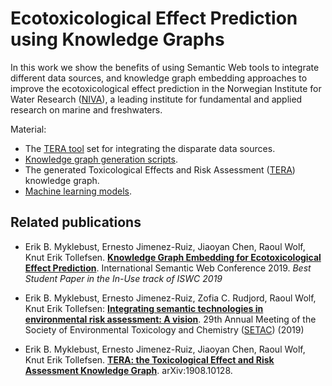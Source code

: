 # Ecotoxicological Effect Prediction using Knowledge Graphs

In this work we show the benefits of using Semantic Web tools to integrate different data sources, and knowledge graph embedding
approaches to improve the ecotoxicological effect prediction in the Norwegian Institute for Water Research ([NIVA](https://www.niva.no/en)), a leading institute for fundamental and applied research on marine and freshwaters.

Material:
- The [TERA tool](https://github.com/NIVA-Knowledge-Graph/TERA) set for integrating the disparate data sources. 
- [Knowledge graph generation scripts](https://github.com/NIVA-Knowledge-Graph/NIVAUC/tree/master/create_kg).
- The generated Toxicological Effects and Risk Assessment ([TERA](https://github.com/NIVA-Knowledge-Graph/NIVAUC/tree/master/kg)) knowledge graph.
- [Machine learning models](https://github.com/NIVA-Knowledge-Graph/NIVAUC/tree/master/models).

## Related publications

- Erik B. Myklebust, Ernesto Jimenez-Ruiz, Jiaoyan Chen, Raoul Wolf, Knut Erik Tollefsen. [**Knowledge Graph Embedding for Ecotoxicological Effect Prediction**](https://arxiv.org/abs/1907.01328). International Semantic Web Conference 2019. *Best Student Paper in the In-Use track of ISWC 2019*

-  Erik B. Myklebust, Ernesto Jimenez-Ruiz, Zofia C. Rudjord, Raoul Wolf, Knut Erik Tollefsen: [**Integrating  semantic  technologies  in  environmental  risk  assessment:  A  vision**](https://s3.amazonaws.com/setac.mms.uploads/m_48/extended_abstracts/49766_Myklebust/EBMyklebust_et_al_Semantics_and_risk_assessment.pdf).  29th Annual Meeting of the Society of Environmental Toxicology and Chemistry ([SETAC](https://helsinki.setac.org/)) (2019)

- Erik B. Myklebust, Ernesto Jimenez-Ruiz, Jiaoyan Chen, Raoul Wolf, Knut Erik Tollefsen. [**TERA: the Toxicological Effect and Risk Assessment Knowledge Graph**](https://arxiv.org/abs/1908.10128). arXiv:1908.10128.

